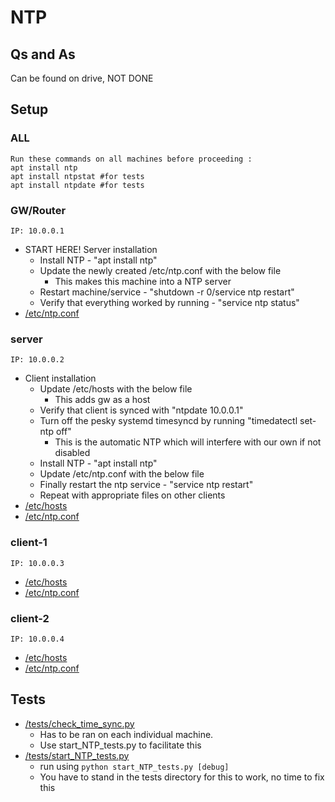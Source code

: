 # NTP
## Qs and As
Can be found on drive, NOT DONE
## Setup

### ALL

```
Run these commands on all machines before proceeding : 
apt install ntp
apt install ntpstat #for tests
apt install ntpdate #for tests
```

### GW/Router
```IP: 10.0.0.1```

* START HERE! Server installation
    * Install NTP - "apt install ntp"
    * Update the newly created /etc/ntp.conf with the below file
        * This makes this machine into a NTP server
    * Restart machine/service - "shutdown -r 0/service ntp restart"
    * Verify that everything worked by running - "service ntp status"
* [/etc/ntp.conf](../3-NTP/gw/etc/ntp.conf)

### server
```IP: 10.0.0.2```

* Client installation
    * Update /etc/hosts with the below file
        * This adds gw as a host
    * Verify that client is synced with "ntpdate 10.0.0.1"
    * Turn off the pesky systemd timesyncd by running "timedatectl set-ntp off"
        * This is the automatic NTP which will interfere with our own if not disabled
    * Install NTP - "apt install ntp" 
    * Update /etc/ntp.conf with the below file
    * Finally restart the ntp service - "service ntp restart"
    * Repeat with appropriate files on other clients
* [/etc/hosts](../3-NTP/server/etc/hosts)
* [/etc/ntp.conf](../3-NTP/server/etc/ntp.conf)

### client-1
```IP: 10.0.0.3```

* [/etc/hosts](../3-NTP/client-1/etc/hosts)
* [/etc/ntp.conf](../3-NTP/client-1/etc/ntp.conf)

### client-2
```IP: 10.0.0.4```

* [/etc/hosts](../3-NTP/client-2/etc/hosts)
* [/etc/ntp.conf](../3-NTP/client-2/etc/ntp.conf)

## Tests
* [/tests/check_time_sync.py](../3-NTP/tests/check_time_sync.py)
    * Has to be ran on each individual machine. 
    * Use start_NTP_tests.py to facilitate this
* [/tests/start_NTP_tests.py](../3-NTP/tests/start_NTP_tests.py)
    * run using `python start_NTP_tests.py [debug]`
    * You have to stand in the tests directory for this to work, no time to fix this